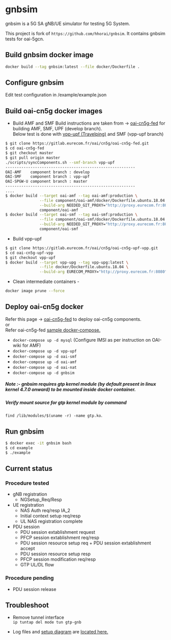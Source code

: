 # gnbsim

gnbsim is a 5G SA gNB/UE simulator for testing 5G System.

This project is fork of `https://github.com/hhorai/gnbsim`.
It contains gnbsim tests for oai-5gcn.

## Build gnbsim docker image
```bash
docker build --tag gnbsim:latest --file docker/Dockerfile .
```
## Configure gnbsim

Edit test configuration in /example/example.json

## Build oai-cn5g docker images
* Build AMF and SMF
Build instructions are taken from -> [oai-cn5g-fed](https://gitlab.eurecom.fr/oai/cn5g/oai-cn5g-fed/-/blob/master/docs/BUILD_IMAGES.md) for building AMF, SMF, UPF (develop branch). <br/>
Below test is done with [vpp-upf (Travelping)](https://gitlab.eurecom.fr/oai/cn5g/oai-cn5g-upf-vpp/-/blob/vpp-upf/docs/BUILD_IMAGE.md) and SMF (vpp-upf branch)

```bash
$ git clone https://gitlab.eurecom.fr/oai/cn5g/oai-cn5g-fed.git
$ cd oai-cn5g-fed
$ git checkout master
$ git pull origin master
./scripts/syncComponents.sh --smf-branch vpp-upf
---------------------------------------------------------
OAI-AMF    component branch : develop
OAI-SMF    component branch : vpp-upf
OAI-SPGW-U component branch : master
---------------------------------------------------------
....
$ docker build --target oai-amf --tag oai-amf:production \
               --file component/oai-amf/docker/Dockerfile.ubuntu.18.04 \
               --build-arg NEEDED_GIT_PROXY="http://proxy.eurecom.fr:8080" \
               component/oai-amf
$ docker build --target oai-smf --tag oai-smf:production \
               --file component/oai-smf/docker/Dockerfile.ubuntu.18.04 \
               --build-arg NEEDED_GIT_PROXY="http://proxy.eurecom.fr:8080" \
               component/oai-smf

```
* Build vpp-upf
```bash
$ git clone https://gitlab.eurecom.fr/oai/cn5g/oai-cn5g-upf-vpp.git
$ cd oai-cn5g-upf-vpp
$ git checkout vpp-upf
$ docker build --target vpp-upg --tag vpp-upg:latest \
               --file docker/Dockerfile.ubuntu.18.04 \
               --build-arg EURECOM_PROXY="http://proxy.eurecom.fr:8080" . 
```
* Clean intermediate containers -
```bash
docker image prune --force
```
## Deploy oai-cn5g docker

Refer this page -> [oai-cn5g-fed](https://gitlab.eurecom.fr/oai/cn5g/oai-cn5g-fed/-/blob/master/docs/BUILD_IMAGES.md) to deploy oai-cn5g components.<br/>
or <br/>
Refer oai-cn5g-fed [sample docker-compose.](https://gitlab.eurecom.fr/kharade/gnbsim/-/blob/master/docker/docker-compose.yaml)
* `docker-compose up -d mysql`  (Configure IMSI as per instruction on OAI-wiki for AMF)
* `docker-compose up -d vpp-upf` 
* `docker-compose up -d oai-smf`
* `docker-compose up -d oai-amf`
* `docker-compose up -d oai-nat`
* `docker-compose up -d gnbsim`

##### Note :- gnbsim requires gtp kernel module (by default present in linux kernel 4.7.0 onward) to be mounted inside docker container.
##### Verify mount source for gtp kernel module by command <br/>
 `find /lib/modules/$(uname -r) -name gtp.ko`.

## Run gnbsim

```bash
$ docker exec -it gnbsim bash
$ cd example
$ ./example
```

## Current status 
### Procedure tested
* gNB registration  
   -  NGSetup_Req/Resp
* UE registration
   -  NAS Auth req/resp IA_2
   -  Initial context setup req/resp
   -  UL NAS registration complete
* PDU session
   -  PDU session extablishment request
   -  PFCP session extablishment req/resp
   -  PDU session resource setup req + PDU session extablishment accept  
   -  PDU session resource setup resp
   -  PFCP session modification req/resp
   -  GTP UL/DL flow
### Procedure pending
   -  PDU session release

## Troubleshoot
* Remove tunnel interface <br/>
`ip tuntap del mode tun gtp-gnb`

* Log files and [setup diagram](https://gitlab.eurecom.fr/kharade/gnbsim/-/blob/master/logs/gnbsim_oai_5gcn.png) are [located here.](https://gitlab.eurecom.fr/kharade/gnbsim/-/tree/master/logs)
